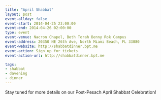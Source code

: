 ```yaml
---
title: "April Shabbat"
layout: post
event-allday: false
event-start: 2014-04-25 23:00:00
event-end: 2014-04-26 02:00:00
type: event
event-venue: Nacron Chapel, Beth Torah Benny Rok Campus
event-address: 20350 NE 26th Ave, North Miami Beach, FL 33080
event-website: http://shabbatdinner.bpt.me
event-action: Sign up for tickets
event-action-url: http://shabbatdinner.bpt.me

tags:
- shabbat
- davening
- dinner
---
```


Stay tuned for more details on our Post-Pesach April Shabbat Celebration!
